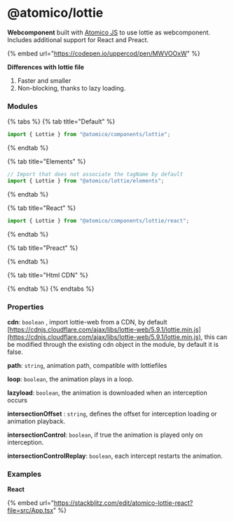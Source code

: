 # @atomico/lottie

**Webcomponent** built with [Atomico JS](https://atomicojs.dev/) to use lottie as webcomponent. Includes additional support for React and Preact.

{% embed url="https://codepen.io/uppercod/pen/MWVOOxW" %}

**Differences with lottie file**

1. Faster and smaller
2. Non-blocking, thanks to lazy loading.

### Modules

{% tabs %}
{% tab title="Default" %}
```javascript
import { Lottie } from "@atomico/components/lottie";
```
{% endtab %}

{% tab title="Elements" %}
```javascript
// Import that does not associate the tagName by default
import { Lottie } from "@atomico/lottie/elements";
```
{% endtab %}

{% tab title="React" %}
```javascript
import { Lottie } from "@atomico/components/lottie/react";
```
{% endtab %}

{% tab title="Preact" %}

{% endtab %}

{% tab title="Html CDN" %}

{% endtab %}
{% endtabs %}

### Properties

**cdn**: `boolean` , import lottie-web from a CDN, by default [https://cdnjs.cloudflare.com/ajax/libs/lottie-web/5.9.1/lottie.min.js](https://cdnjs.cloudflare.com/ajax/libs/lottie-web/5.9.1/lottie.min.js), this can be modified through the existing cdn object in the module, by default it is false.

**path**: `string`, animation path, compatible with lottiefiles

**loop**: `boolean`, the animation plays in a loop.

**lazyload**: `boolean`, the animation is downloaded when an interception occurs

**intersectionOffset** : `string`, defines the offset for interception loading or animation playback.

**intersectionControl**: `boolean`, if true the animation is played only on interception.

**intersectionControlReplay**: `boolean`, each intercept restarts the animation.

### Examples

**React**

{% embed url="https://stackblitz.com/edit/atomico-lottie-react?file=src/App.tsx" %}
